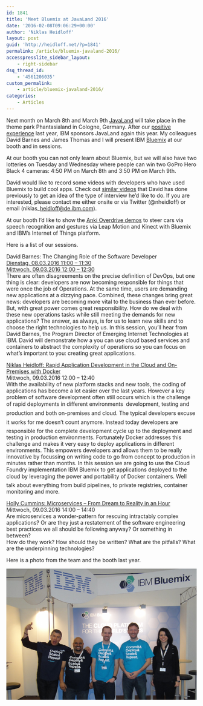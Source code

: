 ```yaml
---
id: 1841
title: 'Meet Bluemix at JavaLand 2016'
date: '2016-02-08T09:06:29+00:00'
author: 'Niklas Heidloff'
layout: post
guid: 'http://heidloff.net/?p=1841'
permalink: /article/bluemix-javaland-2016/
accesspresslite_sidebar_layout:
    - right-sidebar
dsq_thread_id:
    - '4561206035'
custom_permalink:
    - article/bluemix-javaland-2016/
categories:
    - Articles
---
```


Next month on March 8th and March 9th [JavaLand](http://www.javaland.eu/en/javaland-2016/) will take place in the theme park Phantasialand in Cologne, Germany. After our [positive experience](http://heidloff.net/article/03262015110541AMNHEDUL.htm) last year, IBM sponsors JavaLand again this year. My colleagues David Barnes and James Thomas and I will present IBM [Bluemix](https://bluemix.net) at our booth and in sessions.

At our booth you can not only learn about Bluemix, but we will also have two lotteries on Tuesday and Wednesday where people can win two GoPro Hero Black 4 cameras: 4:50 PM on March 8th and 3:50 PM on March 9th.

David would like to record some videos with developers who have used Bluemix to build cool apps. Check out [similar videos](https://www.youtube.com/results?q=david+barnes+ibm&sp=CAI%253D) that David has done previously to get an idea of the type of interview he’d like to do. If you are interested, please contact me either onsite or via Twitter (@nheidloff) or email (niklas\_heidloff@de.ibm.com).

At our booth I’d like to show the [Anki Overdrive demos](https://github.com/IBM-Bluemix/node-mqtt-for-anki-overdrive) to steer cars via speech recognition and gestures via Leap Motion and Kinect with Bluemix and IBM’s Internet of Things platform.

Here is a list of our sessions.

David Barnes: The Changing Role of the Software Developer  
[Dienstag, 08.03.2016 11:00 – 11:30](https://www.doag.org/konferenz/konferenzplaner/konferenzplaner_details.php?locS=0&id=499959&vid=517668)  
[Mittwoch, 09.03.2016 12:00 – 12:30](https://www.doag.org/konferenz/konferenzplaner/konferenzplaner_details.php?locS=0&id=499959&vid=517640)  
There are often disagreements on the precise definition of DevOps, but one thing is clear: developers are now becoming responsible for things that were once the job of Operations. At the same time, users are demanding new applications at a dizzying pace. Combined, these changes bring great news: developers are becoming more vital to the business than ever before. But, with great power comes great responsibility. How do we deal with these new operations tasks while still meeting the demands for new applications? The answer, as always, is for us to learn new skills and to choose the right technologies to help us. In this session, you’ll hear from David Barnes, the Program Director of Emerging Internet Technologies at IBM. David will demonstrate how a you can use cloud based services and containers to abstract the complexity of operations so you can focus on what’s important to you: creating great applications.

[Niklas Heidloff: Rapid Application Development in the Cloud and On-Premises with Docker](https://www.doag.org/konferenz/konferenzplaner/konferenzplaner_details.php?id=499959&locS=0&vid=515755)  
Mittwoch, 09.03.2016 12:00 – 12:40  
With the availability of new platform stacks and new tools, the coding of applications has become a lot easier over the last years. However a key problem of software development often still occurs which is the challenge of rapid deployments in different environments &#150; development, testing and production and both on-premises and cloud. The typical developers&#146; excuse &#147;it works for me&#148; doesn’t count anymore. Instead today developers are responsible for the complete development cycle up to the deployment and testing in production environments. Fortunately Docker addresses this challenge and makes it very easy to deploy applications in different environments. This empowers developers and allows them to be really innovative by focussing on writing code to go from concept to production in minutes rather than months. In this session we are going to use the Cloud Foundry implementation IBM Bluemix to get applications deployed to the cloud by leveraging the power and portability of Docker containers. We&#146;ll talk about everything from build pipelines, to private registries, container monitoring and more.

[Holly Cummins: Microservices – From Dream to Reality in an Hour](https://www.doag.org/konferenz/konferenzplaner/konferenzplaner_details.php?id=499959&locS=0&vid=509433)  
Mittwoch, 09.03.2016 14:00 – 14:40  
Are microservices a wonder-pattern for rescuing intractably complex applications? Or are they just a restatement of the software engineering best practices we all should be following anyway? Or something in between?  
How do they work? How should they be written? What are the pitfalls? What are the underpinning technologies?

Here is a photo from the team and the booth last year.

![image](/assets/img/2015/03/javaland5.png)